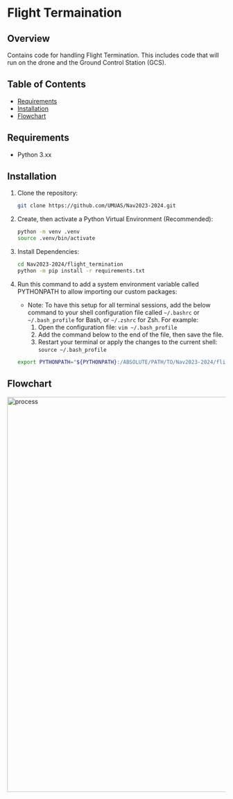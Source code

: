 # Flight Termaination

## Overview
Contains code for handling Flight Termination. This includes code that will run on the drone and the Ground Control Station (GCS).

## Table of Contents
- [Requirements](#requirements)
- [Installation](#installation)
- [Flowchart](#flowchart)

## Requirements
- Python 3.xx

## Installation

1. Clone the repository:

    ```bash
    git clone https://github.com/UMUAS/Nav2023-2024.git
    ```

2. Create, then activate a Python Virtual Environment (Recommended):

    ```bash
    python -m venv .venv
    source .venv/bin/activate
    ```

3. Install Dependencies:

    ```bash
    cd Nav2023-2024/flight_termination
    python -m pip install -r requirements.txt
    ```

4. Run this command to add a system environment variable called PYTHONPATH to allow importing our custom packages:
    - Note: To have this setup for all terminal sessions, add the below command to your shell configuration file called `~/.bashrc` or `~/.bash_profile` for Bash, or `~/.zshrc` for Zsh. For example:
        1. Open the configuration file: `vim ~/.bash_profile`
        2. Add the command below to the end of the file, then save the file.
        3. Restart your terminal or apply the changes to the current shell: `source ~/.bash_profile`

    ```bash
    export PYTHONPATH="${PYTHONPATH}:/ABSOLUTE/PATH/TO/Nav2023-2024/flight_termination/src/"
    ```

## Flowchart
<img width="909" alt="process" src="https://github.com/UMUAS/Nav2023-2024/assets/75279931/b1e69f48-a085-4ede-971e-6ce0769785a1">
